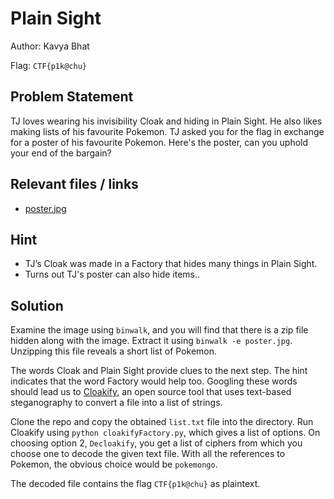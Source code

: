 # Plain Sight

Author: Kavya Bhat

Flag: `CTF{p1k@chu}`

## Problem Statement

TJ loves wearing his invisibility Cloak and hiding in Plain Sight. He also likes making lists of his favourite Pokemon. TJ asked you for the flag in exchange for a poster of his favourite Pokemon. Here's the poster, can you uphold your end of the bargain?

## Relevant files / links

- [poster.jpg](./poster.jpg)

## Hint

- TJ’s Cloak was made in a Factory that hides many things in Plain Sight.
- Turns out TJ's poster can also hide items..

## Solution

Examine the image using `binwalk`, and you will find that there is a zip file hidden along with the image. Extract it using `binwalk -e poster.jpg`. Unzipping this file reveals a short list of Pokemon.

The words Cloak and Plain Sight provide clues to the next step. The hint indicates that the word Factory would help too. Googling these words should lead us to [Cloakify](https://github.com/TryCatchHCF/Cloakify), an open source tool that uses text-based steganography to convert a file into a list of strings. 

Clone the repo and copy the obtained `list.txt` file into the directory. Run Cloakify using `python cloakifyFactory.py`, which gives a list of options. On choosing option 2, `Decloakify`, you get a list of ciphers from which you choose one to decode the given text file. With all the references to Pokemon, the obvious choice would be `pokemongo`.  

The decoded file contains the flag `CTF{p1k@chu}` as plaintext.
